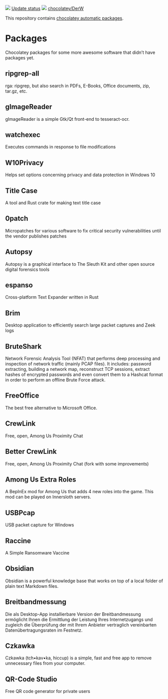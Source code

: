 [![](https://ci.appveyor.com/api/projects/status/github/JonasW234/au-packages?svg=true)](https://ci.appveyor.com/project/JonasW234/au-packages)
[Update status](https://gist.github.com/JonasW234/235ac14f598c6ee89f066ba309bdf5a7)
[![](http://transparent-favicon.info/favicon.ico)](#)
[chocolatey/DerW](https://chocolatey.org/profiles/DerW)

This repository contains [chocolatey automatic packages](https://chocolatey.org/docs/automatic-packages).  

# Packages
Chocolatey packages for some more awesome software that didn’t have packages yet.

## ripgrep-all
rga: ripgrep, but also search in PDFs, E-Books, Office documents, zip, tar.gz, etc.

## gImageReader
gImageReader is a simple Gtk/Qt front-end to tesseract-ocr.

## watchexec
Executes commands in response to file modifications

## W10Privacy
Helps set options concerning privacy and data protection in Windows 10

## Title Case
A tool and Rust crate for making text title case

## 0patch
Micropatches for various software to fix critical security vulnerabilities until the vendor publishes patches

## Autopsy
Autopsy is a graphical interface to The Sleuth Kit and other open source digital forensics tools

## espanso
Cross-platform Text Expander written in Rust

## Brim
Desktop application to efficiently search large packet captures and Zeek logs

## BruteShark
Network Forensic Analysis Tool (NFAT) that performs deep processing and inspection of network traffic (mainly PCAP files). It includes: password extracting, building a network map, reconstruct TCP sessions, extract hashes of encrypted passwords and even convert them to a Hashcat format in order to perform an offline Brute Force attack.

## FreeOffice
The best free alternative to Microsoft Office.

## CrewLink
Free, open, Among Us Proximity Chat

## Better CrewLink
Free, open, Among Us Proximity Chat (fork with some improvements)

## Among Us Extra Roles
A BepInEx mod for Among Us that adds 4 new roles into the game. This mod can be played on Innersloth servers. 

## USBPcap
USB packet capture for Windows

## Raccine
A Simple Ransomware Vaccine

## Obsidian
Obsidian is a powerful knowledge base that works on top of a local folder of plain text Markdown files.

## Breitbandmessung
Die als Desktop-App installierbare Version der Breitbandmessung ermöglicht Ihnen die Ermittlung der Leistung Ihres Internetzugangs und zugleich die Überprüfung der mit Ihrem Anbieter vertraglich vereinbarten Datenübertragungsraten im Festnetz.

## Czkawka
Czkawka (tch•kav•ka, hiccup) is a simple, fast and free app to remove unnecessary files from your computer.

## QR-Code Studio
Free QR code generator for private users
